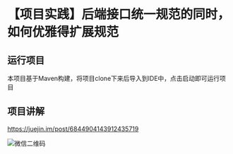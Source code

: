 # 【项目实践】后端接口统一规范的同时，如何优雅得扩展规范

## 运行项目

本项目基于Maven构建，将项目clone下来后导入到IDE中，点击启动即可运行项目

## 项目讲解

https://juejin.im/post/6844904143912435719

![微信二维码](http://ww1.sinaimg.cn/large/dcdff92dgy1glnmky7fb7j20p00dwdig.jpg)